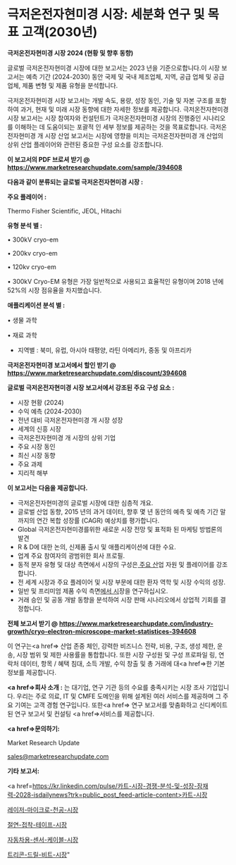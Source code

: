 # 극저온전자현미경 시장: 세분화 연구 및 목표 고객(2030년)

<strong>극저온전자현미경 시장 2024 (현황 및 향후 동향)</strong>

글로벌 극저온전자현미경 시장에 대한 보고서는 2023 년을 기준으로합니다.이 시장 보고서는 예측 기간 (2024-2030) 동안 국제 및 국내 제조업체, 지역, 공급 업체 및 공급 업체, 제품 변형 및 제품 유형을 분석합니다.

극저온전자현미경 시장 보고서는 개발 속도, 용량, 성장 동인, 기술 및 자본 구조를 포함하여 과거, 현재 및 미래 시장 동향에 대한 자세한 정보를 제공합니다. 극저온전자현미경 시장 보고서는 시장 참여자와 컨설턴트가 극저온전자현미경 시장의 진행중인 시나리오를 이해하는 데 도움이되는 포괄적 인 세부 정보를 제공하는 것을 목표로합니다. 극저온전자현미경 개 시장 산업 보고서는 시장에 영향을 미치는 극저온전자현미경 개 산업의 상위 산업 플레이어와 관련된 중요한 구성 요소를 강조합니다.



<strong>이 보고서의 PDF 브로셔 받기 @ <a href=https://www.marketresearchupdate.com/sample/394608>https://www.marketresearchupdate.com/sample/394608</a></strong>



<strong>다음과 같이 분류되는 글로벌 극저온전자현미경 시장 :</strong>



<strong>주요 플레이어 :</strong>

Thermo Fisher Scientific, JEOL, Hitachi



<strong>유형 분석 별 :</strong>

• 300kV cryo-em

• 200kv cryo-em

• 120kv cryo-em

• 300kV Cryo-EM 유형은 가장 일반적으로 사용되고 효율적인 유형이며 2018 년에 52%의 시장 점유율을 차지했습니다.



<strong>애플리케이션 분석 별 :</strong>

• 생물 과학

• 재료 과학

<ul>
  <li>지역별 : 북미, 유럽, 아시아 태평양, 라틴 아메리카, 중동 및 아프리카</li>
</ul>


<strong>극저온전자현미경 보고서에서 할인 받기 @ <a href=https://www.marketresearchupdate.com/discount/394608>https://www.marketresearchupdate.com/discount/394608</a></strong>



<strong>글로벌 극저온전자현미경 시장 보고서에서 강조된 주요 구성 요소 :</strong>
<ul>
  <li>시장 현황 (2024)</li>
  <li>수익 예측 (2024-2030)</li>
  <li>전년 대비 극저온전자현미경 개 시장 성장</li>
  <li>세계의 신흥 시장</li>
  <li>극저온전자현미경 개 시장의 상위 기업</li>
  <li>주요 시장 동인</li>
  <li>최신 시장 동향</li>
  <li>주요 과제</li>
  <li>지리적 해부</li>
</ul>


<strong>이 보고서는 다음을 제공합니다.</strong>
<ul>
  <li>극저온전자현미경의 글로벌 시장에 대한 심층적 개요.</li>
  <li>글로벌 산업 동향, 2015 년의 과거 데이터, 향후 몇 년 동안의 예측 및 예측 기간 말까지의 연간 복합 성장률 (CAGR) 예상치를 평가합니다.</li>
  <li>Global 극저온전자현미경를위한 새로운 시장 전망 및 표적화 된 마케팅 방법론의 발견</li>
  <li>R &amp; D에 대한 논의, 신제품 출시 및 애플리케이션에 대한 수요.</li>
  <li>업계 주요 참여자의 광범위한 회사 프로필.</li>
  <li>동적 분자 유형 및 대상 측면에서 시장의 구성은<a href=> 주요 산</a>업 자원 및 플레이어를 강조합니다.</li>
  <li>전 세계 시장과 주요 플레이어 및 시장 부문에 대한 환자 역학 및 시장 수익의 성장.</li>
  <li>일반 및 프리미엄 제품 수익 측면<a href=>에서 시</a>장을 연구하십시오.</li>
  <li>거래 승인 및 공동 개발 동향을 분석하여 시장 판매 시나리오에서 상업적 기회를 결정합니다.</li>
</ul>



<strong>전체 보고서 받기 @ <a href=https://www.marketresearchupdate.com/industry-growth/cryo-electron-microscope-market-statistices-394608>https://www.marketresearchupdate.com/industry-growth/cryo-electron-microscope-market-statistices-394608</a></strong>

이 연구는<a href=> 산업 존중</a> 체인, 강력한 비즈니스 전략, 비용, 구조, 생성 제한, 운송, 시장 범위 및 제한 사용률을 통합합니다. 또한 시장 구성원 및 구성 프로파일 링, 연락처 데이터, 항목 / 혜택 침대, 소득 개발, 수익 창출 및 총 거래에 대<a href=>한 기본 </a>정보를 제공합니다.



<strong><a href=>회사 소</a>개 :</strong>
는 대기업, 연구 기관 등의 수요를 충족시키는 시장 조사 기업입니다. 우리는 주로 의료, IT 및 CMFE 도메인을 위해 설계된 여러 서비스를 제공하며 그 주요 기여는 고객 경험 연구입니다. 또한<a href=> 연구 보</a>고서를 맞춤화하고 신디케이트 된 연구 보고서 및 컨설팅 <a href=>서비스</a>를 제공합니다.



<strong><a href=>문의하기:</a></strong>

Market Research Update

sales@marketresearchupdate.com



<strong>기타 보고서:</strong>

<a href=https://kr.linkedin.com/pulse/카트-시장-경쟁-분석-및-성장-잠재력-2028-isdailynews?trk=public_post_feed-article-content>카트-시장</a>

<a href=https://www.linkedin.com/pulse/레이저-마이크로-천공-시장-경쟁-분석-및-성장-잠재력-2029-market-matrix-musings-analysis/>레이저-마이크로-천공-시장</a>

<a href=https://www.linkedin.com/pulse/절연-접착-테이프-시장-규모-및-성장-2023-analytics-avenue-adventures-24-ana-8n4jf/>절연-접착-테이프-시장</a>

<a href=https://www.linkedin.com/pulse/자동차용-센서-케이블-시장-현재-및-미래-성장-2029-survey-spotlight-pro-24-analysis-boumf/>자동차용-센서-케이블-시장</a>

<a href=https://www.linkedin.com/pulse/트리콘-드릴-비트-시장-현재-및-미래-성장-2030-trend-tracking-tips-360-analysis-i8hqf/>트리콘-드릴-비트-시장</a>"
